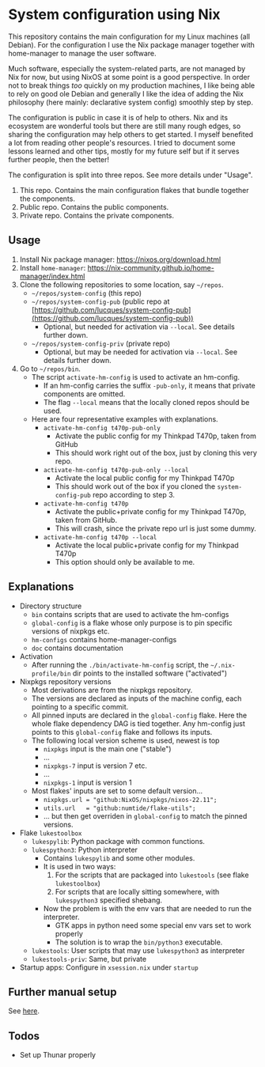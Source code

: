# System configuration using Nix

This repository contains the main configuration for my Linux machines (all Debian). For the configuration I use the Nix package manager together with home-manager to manage the user software.

Much software, especially the system-related parts, are not managed by Nix for now, but using NixOS at some point is a good perspective. In order not to break things *too* quickly on my production machines, I like being able to rely on good ole Debian and generally I like the idea of adding the Nix philosophy (here mainly: declarative system config) smoothly step by step.

The configuration is public in case it is of help to others. Nix and its ecosystem are wonderful tools but there are still many rough edges, so sharing the configuration may help others to get started. I myself benefited a lot from reading other people's resources. I tried to document some lessons learned and other tips, mostly for my future self but if it serves further people, then the better!

The configuration is split into three repos. See more details under "Usage".
1. This repo. Contains the main configuration flakes that bundle together the components.
2. Public repo. Contains the public components.
2. Private repo. Contains the private components.


## Usage

1. Install Nix package manager: https://nixos.org/download.html
2. Install `home-manager`: https://nix-community.github.io/home-manager/index.html
3. Clone the following repositories to some location, say `~/repos`.
    - `~/repos/system-config` (this repo)
    - `~/repos/system-config-pub` (public repo at [https://github.com/lucques/system-config-pub](https://github.com/lucques/system-config-pub))
        - Optional, but needed for activation via `--local`. See details further down.
    - `~/repos/system-config-priv` (private repo)
        - Optional, but may be needed for activation via `--local`. See details further down.
4. Go to `~/repos/bin`.
    - The script `activate-hm-config` is used to activate an hm-config.
        - If an hm-config carries the suffix `-pub-only`, it means that private components are omitted.
        - The flag `--local` means that the locally cloned repos should be used.
    - Here are four representative examples with explanations.
        - `activate-hm-config t470p-pub-only`
            - Activate the public config for my Thinkpad T470p, taken from GitHub
            - This should work right out of the box, just by cloning this very repo.
        - `activate-hm-config t470p-pub-only --local`
            - Activate the local public config for my Thinkpad T470p
            - This should work out of the box if you cloned the `system-config-pub` repo according to step 3.
        - `activate-hm-config t470p`
            - Activate the public+private config for my Thinkpad T470p, taken from GitHub.
            - This will crash, since the private repo url is just some dummy.
        - `activate-hm-config t470p --local`
            - Activate the local public+private config for my Thinkpad T470p
            - This option should only be available to me. 


## Explanations

- Directory structure
    - `bin` contains scripts that are used to activate the hm-configs
    - `global-config` is a flake whose only purpose is to pin specific versions of nixpkgs etc. 
    - `hm-configs` contains home-manager-configs
    - `doc` contains documentation
- Activation
    - After running the `./bin/activate-hm-config` script, the `~/.nix-profile/bin` dir points to the installed software ("activated")
- Nixpkgs repository versions
    - Most derivations are from the nixpkgs repository.
    - The versions are declared as inputs of the machine config, each pointing to a specific commit.
    - All pinned inputs are declared in the `global-config` flake. Here the whole flake dependency DAG is tied together. Any hm-config just points to this `global-config` flake and follows its inputs.  
    - The following local version scheme is used, newest is top
        - `nixpkgs` input is the main one ("stable")
        - ...
        - `nixpkgs-7` input is version 7 etc.
        - ...
        - `nixpkgs-1` input is version 1
    - Most flakes' inputs are set to some default version...
        - `nixpkgs.url = "github:NixOS/nixpkgs/nixos-22.11";`
        - `utils.url   = "github:numtide/flake-utils";`
        - ... but then get overriden in `global-config` to match the pinned versions.
- Flake `lukestoolbox`
    - `lukespylib`: Python package with common functions. 
    - `lukespython3`: Python interpreter
        - Contains `lukespylib` and some other modules.
        - It is used in two ways:
            1. For the scripts that are packaged into `lukestools` (see flake `lukestoolbox`)
            2. For scripts that are locally sitting somewhere, with `lukespython3` specified shebang.
        - Now the problem is with the env vars that are needed to run the interpreter.
            - GTK apps in python need some special env vars set to work properly
            - The solution is to wrap the `bin/python3` executable.
    - `lukestools`: User scripts that may use `lukespython3` as interpreter
    - `lukestools-priv`: Same, but private
- Startup apps: Configure in `xsession.nix` under `startup`


## Further manual setup
See [here](./doc/manual_setup.md).


## Todos

- Set up Thunar properly